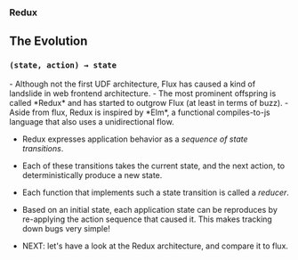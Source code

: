 ### Redux

## The Evolution

### `(state, action) → state`




<div class="slide-comment">
- Although not the first UDF architecture, Flux has caused a kind of landslide
  in web frontend architecture.
- The most prominent offspring is called *Redux* and has started to outgrow
  Flux (at least in terms of buzz).
- Aside from flux, Redux is inspired by *Elm*, a functional compiles-to-js
  language that also uses a unidirectional flow.

- Redux expresses application behavior as a *sequence of state transitions*.
- Each of these transitions takes the current state, and the next action,
  to deterministically produce a new state.
- Each function that implements such a state transition is called a *reducer*.

- Based on an initial state, each application state can be reproduces by
  re-applying the action sequence that caused it.
  This makes tracking down bugs very simple!

- NEXT: let's have a look at the Redux architecture, and compare it to flux.
</div>
